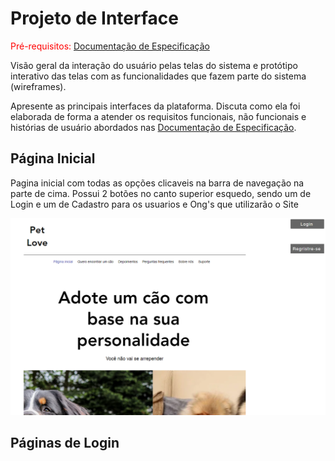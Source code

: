 
# Projeto de Interface

<span style="color:red">Pré-requisitos: <a href="2-Especificação do Projeto.md"> Documentação de Especificação</a></span>

Visão geral da interação do usuário pelas telas do sistema e protótipo interativo das telas com as funcionalidades que fazem parte do sistema (wireframes).

 Apresente as principais interfaces da plataforma. Discuta como ela foi elaborada de forma a atender os requisitos funcionais, não funcionais e histórias de usuário abordados nas <a href="2-Especificação do Projeto.md"> Documentação de Especificação</a>.

## Página Inicial

Pagina inicial com todas as opções clicaveis na barra de navegação na parte de cima. 
Possui 2 botões no canto superior esquedo, sendo um de Login e um de Cadastro para os usuarios e Ong's que utilizarão o Site


![Início](img/inicio.png)

## Páginas de Login
